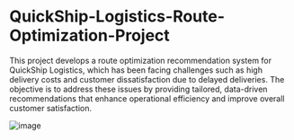 # QuickShip-Logistics-Route-Optimization-Project
This project develops a route optimization recommendation system for QuickShip Logistics, which has been facing challenges such as high delivery costs and customer dissatisfaction due to delayed deliveries. The objective is to address these issues by providing tailored, data-driven recommendations that enhance operational efficiency and improve overall customer satisfaction.

![image](https://github.com/user-attachments/assets/a5c476c0-d265-4530-b43e-2ab60d71f666)

<br>


